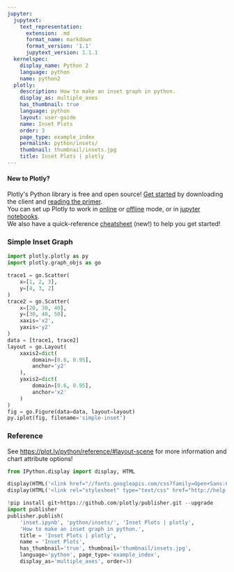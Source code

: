 ```yaml
---
jupyter:
  jupytext:
    text_representation:
      extension: .md
      format_name: markdown
      format_version: '1.1'
      jupytext_version: 1.1.1
  kernelspec:
    display_name: Python 2
    language: python
    name: python2
  plotly:
    description: How to make an inset graph in python.
    display_as: multiple_axes
    has_thumbnail: true
    language: python
    layout: user-guide
    name: Inset Plots
    order: 3
    page_type: example_index
    permalink: python/insets/
    thumbnail: thumbnail/insets.jpg
    title: Inset Plots | plotly
---
```


#### New to Plotly?
Plotly's Python library is free and open source! [Get started](https://plot.ly/python/getting-started/) by downloading the client and [reading the primer](https://plot.ly/python/getting-started/).
<br>You can set up Plotly to work in [online](https://plot.ly/python/getting-started/#initialization-for-online-plotting) or [offline](https://plot.ly/python/getting-started/#initialization-for-offline-plotting) mode, or in [jupyter notebooks](https://plot.ly/python/getting-started/#start-plotting-online).
<br>We also have a quick-reference [cheatsheet](https://images.plot.ly/plotly-documentation/images/python_cheat_sheet.pdf) (new!) to help you get started!


### Simple Inset Graph

```python
import plotly.plotly as py
import plotly.graph_objs as go

trace1 = go.Scatter(
    x=[1, 2, 3],
    y=[4, 3, 2]
)
trace2 = go.Scatter(
    x=[20, 30, 40],
    y=[30, 40, 50],
    xaxis='x2',
    yaxis='y2'
)
data = [trace1, trace2]
layout = go.Layout(
    xaxis2=dict(
        domain=[0.6, 0.95],
        anchor='y2'
    ),
    yaxis2=dict(
        domain=[0.6, 0.95],
        anchor='x2'
    )
)
fig = go.Figure(data=data, layout=layout)
py.iplot(fig, filename='simple-inset')

```

### Reference


See https://plot.ly/python/reference/#layout-scene for more information and chart attribute options!

```python
from IPython.display import display, HTML

display(HTML('<link href="//fonts.googleapis.com/css?family=Open+Sans:600,400,300,200|Inconsolata|Ubuntu+Mono:400,700" rel="stylesheet" type="text/css" />'))
display(HTML('<link rel="stylesheet" type="text/css" href="http://help.plot.ly/documentation/all_static/css/ipython-notebook-custom.css">'))

!pip install git+https://github.com/plotly/publisher.git --upgrade
import publisher
publisher.publish(
    'inset.ipynb', 'python/insets/', 'Inset Plots | plotly',
    'How to make an inset graph in python.',
    title = 'Inset Plots | plotly',
    name = 'Inset Plots',
    has_thumbnail='true', thumbnail='thumbnail/insets.jpg', 
    language='python', page_type='example_index',
    display_as='multiple_axes', order=3)  
```

```python

```